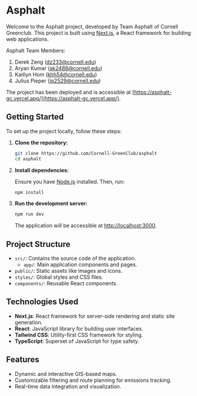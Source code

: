 
# Asphalt

Welcome to the Asphalt project, developed by Team Asphalt of Cornell Greenclub. This project is built using [Next.js](https://nextjs.org/), a React framework for building web applications.

Asphalt Team Members:

1. Derek Zeng (dz233@cornell.edu)
2. Aryan Kumar (ak2488@cornell.edu)
3. Kaitlyn Hom (khh54@cornell.edu)
4. Julius Pieper (jp2529@cornell.edu)

The project has been deployed and is accessible at [https://asphalt-gc.vercel.app/](https://asphalt-gc.vercel.app/).

## Getting Started

To set up the project locally, follow these steps:

1. **Clone the repository:**

   ```bash
   git clone https://github.com/Cornell-GreenClub/asphalt
   cd asphalt
   ```

2. **Install dependencies:**

   Ensure you have [Node.js](https://nodejs.org/) installed. Then, run:

   ```bash
   npm install
   ```

3. **Run the development server:**

   ```bash
   npm run dev
   ```

   The application will be accessible at [http://localhost:3000](http://localhost:3000).

## Project Structure

- `src/`: Contains the source code of the application.
  - `app/`: Main application components and pages.
- `public/`: Static assets like images and icons.
- `styles/`: Global styles and CSS files.
- `components/`: Reusable React components.

## Technologies Used

- **Next.js**: React framework for server-side rendering and static site generation.
- **React**: JavaScript library for building user interfaces.
- **Tailwind CSS**: Utility-first CSS framework for styling.
- **TypeScript**: Superset of JavaScript for type safety.

## Features

- Dynamic and interactive GIS-based maps.
- Customizable filtering and route planning for emissions tracking.
- Real-time data integration and visualization.
